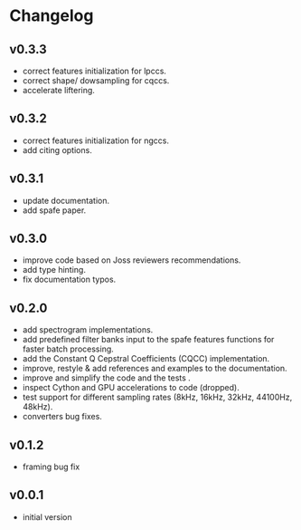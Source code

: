 # Changelog

## v0.3.3
- correct features initialization for lpccs.
- correct shape/ dowsampling for cqccs.
- accelerate liftering.

## v0.3.2
- correct features initialization for ngccs.
- add citing options.

## v0.3.1
- update documentation.
- add spafe paper.

## v0.3.0
- improve code based on Joss reviewers recommendations.
- add type hinting.
- fix documentation typos.

## v0.2.0
- add spectrogram implementations.
- add predefined filter banks input to the spafe features functions for faster batch processing.
- add the Constant Q Cepstral Coefficients (CQCC) implementation.
- improve, restyle & add references and examples to the documentation.
- improve and simplify the code and the tests .
- inspect Cython and GPU accelerations to code (dropped).
- test support for different sampling rates (8kHz, 16kHz, 32kHz, 44100Hz, 48kHz).
- converters bug fixes.

## v0.1.2
- framing bug fix

## v0.0.1
- initial version
